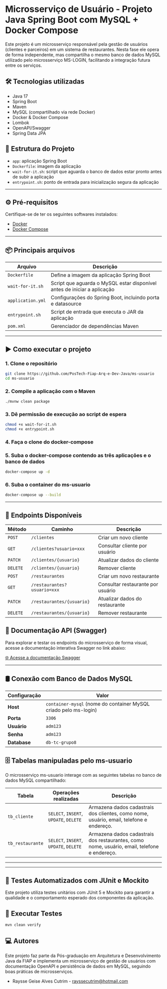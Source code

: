 # Microsserviço de Usuário - Projeto Java Spring Boot com MySQL + Docker Compose

Este projeto é um microsserviço responsável pela gestão de usuários (clientes e parceiros) em um sistema de restaurantes. Nesta fase ele opera de forma independente, mas compartilha o mesmo banco de dados MySQL utilizado pelo microsserviço MS-LOGIN, facilitando a integração futura entre os serviços.

## 🛠 Tecnologias utilizadas

- Java 17
- Spring Boot
- Maven
- MySQL (compartilhado via rede Docker)
- Docker & Docker Compose
- Lombok
- OpenAPI/Swagger
- Spring Data JPA

## 📁 Estrutura do Projeto

- `app`: aplicação Spring Boot
- `Dockerfile`: imagem da aplicação
- `wait-for-it.sh`: script que aguarda o banco de dados estar pronto antes de subir a aplicação
- `entrypoint.sh`: ponto de entrada para inicialização segura da aplicação

---

## ⚙️ Pré-requisitos

Certifique-se de ter os seguintes softwares instalados:


- [Docker](https://www.docker.com/)
- [Docker Compose](https://docs.docker.com/compose/)

---

## 📦 Principais arquivos

| Arquivo              | Descrição                                                                |
|----------------------|--------------------------------------------------------------------------|
| `Dockerfile`         | Define a imagem da aplicação Spring Boot                                 |
| `wait-for-it.sh`     | Script que aguarda o MySQL estar disponível antes de iniciar a aplicação |
| `application.yml`    | Configurações do Spring Boot, incluindo porta e datasource               |
| `entrypoint.sh`      | Script de entrada que executa o JAR da aplicação                         |
| `pom.xml`            | Gerenciador de dependências Maven                                        |

---

## ▶️ Como executar o projeto

### 1. Clone o repositório

```bash
git clone https://github.com/PosTech-Fiap-Arq-e-Dev-Java/ms-usuario
cd ms-usuario

```
### 2. Compile a aplicação com o Maven

```bash
./mvnw clean package

```
### 3. Dê permissão de execução ao script de espera

```bash
chmod +x wait-for-it.sh
chmod +x entrypoint.sh

```
### 4. Faça o clone do docker-compose

### 5. Suba o docker-compose contendo as três aplicações e o banco de dados

```bash
docker-compose up -d

````

### 6. Suba o container do ms-usuario

```bash
docker-compose up --build
```

---

## 🔗 Endpoints Disponíveis

| Método   | Caminho                     | Descrição                         |
| -------- | --------------------------- | --------------------------------- |
| `POST`   | `/clientes`                 | Criar um novo cliente             |
| `GET`    | `/clientes?usuario=xxx`     | Consultar cliente por usuário     |
| `PATCH`  | `/clientes/{usuario}`       | Atualizar dados do cliente        |
| `DELETE` | `/clientes/{usuario}`       | Remover cliente                   |
| `POST`   | `/restaurantes`             | Criar um novo restaurante         |
| `GET`    | `/restaurantes?usuario=xxx` | Consultar restaurante por usuário |
| `PATCH`  | `/restaurantes/{usuario}`   | Atualizar dados do restaurante    |
| `DELETE` | `/restaurantes/{usuario}`   | Remover restaurante               |


## 🚀 Documentação API (Swagger)

Para explorar e testar os endpoints do microsserviço de forma visual, acesse a documentação interativa Swagger no link abaixo:

[🌐 Acesse a documentação Swagger](http://localhost:9208/ms-usuario/swagger-ui/index.html)


---

## 🛢️ Conexão com Banco de Dados MySQL


| Configuração | Valor                                                            |
|--------------|------------------------------------------------------------------|
| **Host**     | `container-mysql` (nome do container MySQL criado pelo ms-login) |
| **Porta**    | `3306`                                                           |
| **Usuário**  | `adm123`                                                         |
| **Senha**    | `adm123`                                                         |
| **Database** | `db-tc-grupo8`                                                   |


## 🗄️ Tabelas manipuladas pelo ms-usuario
O microsserviço ms-usuario interage com as seguintes tabelas no banco de dados MySQL compartilhado:

| Tabela           | Operações realizadas                   | Descrição                                                                                   |
| ---------------- | -------------------------------------- | ------------------------------------------------------------------------------------------- |
| `tb_cliente`     | `SELECT`, `INSERT`, `UPDATE`, `DELETE` | Armazena dados cadastrais dos clientes, como nome, usuário, email, telefone e endereço.     |
| `tb_restaurante` | `SELECT`, `INSERT`, `UPDATE`, `DELETE` | Armazena dados cadastrais dos restaurantes, como nome, usuário, email, telefone e endereço. |

---

---

## 🧪 Testes Automatizados com JUnit e Mockito

Este projeto utiliza testes unitários com JUnit 5 e Mockito para garantir a qualidade e o comportamento esperado dos componentes da aplicação.

## 🔗 Executar Testes


```bash
mvn clean verify

```

## ‍💻 Autores

Este projeto faz parte da Pós-graduação em Arquitetura e Desenvolvimento Java da FIAP e implementa um microsserviço de gestão de usuários com documentação OpenAPI e persistência de dados em MySQL, seguindo boas práticas de microsserviços.

- Raysse Geise Alves Cutrim - rayssecutrim@hotmail.com
